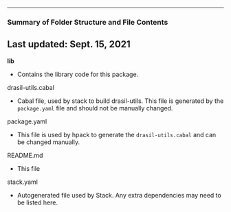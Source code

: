 --------------------------------------------------
### Summary of Folder Structure and File Contents
Last updated: Sept. 15, 2021
--------------------------------------------------

**lib**
  - Contains the library code for this package.

drasil-utils.cabal
  - Cabal file, used by stack to build drasil-utils. This file is generated by the `package.yaml` file and should not be manually changed.

package.yaml
  - This file is used by hpack to generate the `drasil-utils.cabal` and can be changed manually.

README.md
  - This file

stack.yaml
  - Autogenerated file used by Stack. Any extra dependencies may need to be listed here.
